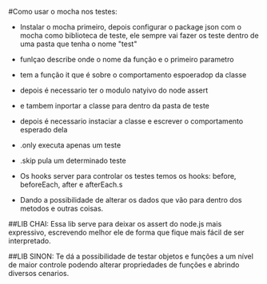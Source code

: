 #Como usar o mocha nos testes:

* Instalar o mocha primeiro, depois configurar o package json com o mocha como biblioteca de teste, ele sempre vai fazer os teste dentro de uma pasta que tenha o nome "test"

* funlçao describe onde o nome da função e o primeiro parametro
* tem a função it que é sobre o comportamento espoeradop da classe
* depois é necessario ter o modulo natyivo do node assert
* e tambem inportar a classe para dentro da pasta de teste
* depois é necessario instaciar a classe e escrever o comportamento esperado dela
* .only executa apenas um teste
* .skip pula um determinado teste
* Os hooks server para controlar os testes temos os hooks: before, beforeEach, after e afterEach.s
* Dando a possibilidade de alterar os dados que vão para dentro dos metodos e outras coisas.

##LIB CHAI:
Essa lib serve para deixar os assert do node.js mais expressivo, escrevendo melhor ele de forma
que fique mais fácil de ser interpretado.

##LIB SINON:
Te dá a possibilidade de testar objetos e funções a um nível de maior controle
podendo alterar propriedades de funções e abrindo diversos cenarios.